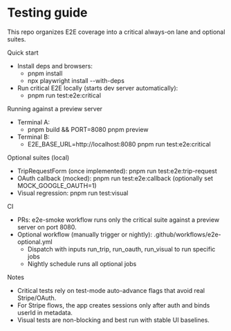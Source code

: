 # Testing guide

This repo organizes E2E coverage into a critical always-on lane and optional suites.

Quick start
- Install deps and browsers:
  - pnpm install
  - npx playwright install --with-deps
- Run critical E2E locally (starts dev server automatically):
  - pnpm run test:e2e:critical

Running against a preview server
- Terminal A:
  - pnpm build && PORT=8080 pnpm preview
- Terminal B:
  - E2E_BASE_URL=http://localhost:8080 pnpm run test:e2e:critical

Optional suites (local)
- TripRequestForm (once implemented): pnpm run test:e2e:trip-request
- OAuth callback (mocked): pnpm run test:e2e:callback (optionally set MOCK_GOOGLE_OAUTH=1)
- Visual regression: pnpm run test:visual

CI
- PRs: e2e-smoke workflow runs only the critical suite against a preview server on port 8080.
- Optional workflow (manually trigger or nightly): .github/workflows/e2e-optional.yml
  - Dispatch with inputs run_trip, run_oauth, run_visual to run specific jobs
  - Nightly schedule runs all optional jobs

Notes
- Critical tests rely on test-mode auto-advance flags that avoid real Stripe/OAuth.
- For Stripe flows, the app creates sessions only after auth and binds userId in metadata.
- Visual tests are non-blocking and best run with stable UI baselines.

